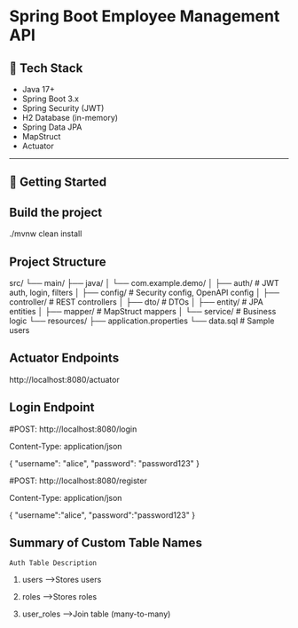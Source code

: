 # Spring Boot Employee Management API

## 🔧 Tech Stack

- Java 17+
- Spring Boot 3.x
- Spring Security (JWT)
- H2 Database (in-memory)
- Spring Data JPA
- MapStruct
- Actuator

---

## 🚀 Getting Started

## Build the project
./mvnw clean install



## Project Structure

src/
 └── main/
     ├── java/
     │    └── com.example.demo/
     │         ├── auth/       # JWT auth, login, filters
     │         ├── config/     # Security config, OpenAPI config
     │         ├── controller/ # REST controllers
     │         ├── dto/        # DTOs
     │         ├── entity/     # JPA entities
     │         ├── mapper/     # MapStruct mappers
     │         └── service/    # Business logic
     └── resources/
           ├── application.properties
           └── data.sql       # Sample users


## Actuator Endpoints
http://localhost:8080/actuator



## Login Endpoint
#POST:  http://localhost:8080/login

Content-Type: application/json

{
   "username": "alice",
    "password": "password123"
}


#POST:  http://localhost:8080/register

Content-Type: application/json

{
    "username":"alice",
    "password":"password123"
}

## Summary of Custom Table Names
	Auth Table Description
1. 	users	-->Stores users

2.  roles	-->Stores roles

3.  user_roles	-->Join table (many-to-many)


